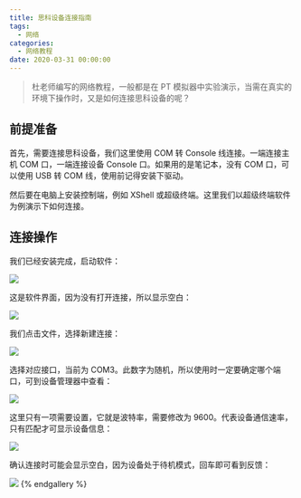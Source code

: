 ```yaml
---
title: 思科设备连接指南
tags:
  - 网络
categories:
  - 网络教程
date: 2020-03-31 00:00:00
---
```


> 杜老师编写的网络教程，一般都是在 PT 模拟器中实验演示，当需在真实的环境下操作时，又是如何连接思科设备的呢？

<!-- more -->

## 前提准备

首先，需要连接思科设备，我们这里使用 COM 转 Console 线连接。一端连接主机 COM 口，一端连接设备 Console 口。如果用的是笔记本，没有 COM 口，可以使用 USB 转 COM 线，使用前记得安装下驱动。

然后要在电脑上安装控制端，例如 XShell 或超级终端。这里我们以超级终端软件为例演示下如何连接。

## 连接操作

我们已经安装完成，启动软件：

![](https://cdn.dusays.com/2020/03/206-1.jpg)

这是软件界面，因为没有打开连接，所以显示空白：

![](https://cdn.dusays.com/2020/03/206-2.jpg)

我们点击文件，选择新建连接：

![](https://cdn.dusays.com/2020/03/206-3.jpg)

选择对应接口，当前为 COM3。此数字为随机，所以使用时一定要确定哪个端口，可到设备管理器中查看：

![](https://cdn.dusays.com/2020/03/206-4.jpg)

这里只有一项需要设置，它就是波特率，需要修改为 9600。代表设备通信速率，只有匹配才可显示设备信息：

![](https://cdn.dusays.com/2020/03/206-5.jpg)

确认连接时可能会显示空白，因为设备处于待机模式，回车即可看到反馈：

![](https://cdn.dusays.com/2020/03/206-6.jpg)
{% endgallery %}